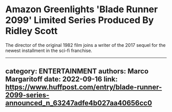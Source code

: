 # Amazon Greenlights 'Blade Runner 2099' Limited Series Produced By Ridley Scott

The director of the original 1982 film joins a writer of the 2017 sequel for the newest installment in the sci-fi franchise.

---
category: ENTERTAINMENT
authors: Marco Margaritoff
date: 2022-09-16
link: https://www.huffpost.com/entry/blade-runner-2099-series-announced_n_63247adfe4b027aa40656cc0
---
